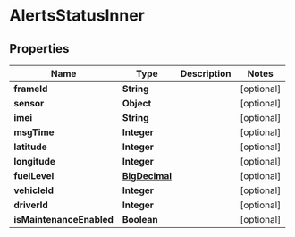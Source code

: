 # AlertsStatusInner

## Properties
Name | Type | Description | Notes
------------ | ------------- | ------------- | -------------
**frameId** | **String** |  |  [optional]
**sensor** | **Object** |  |  [optional]
**imei** | **String** |  |  [optional]
**msgTime** | **Integer** |  |  [optional]
**latitude** | **Integer** |  |  [optional]
**longitude** | **Integer** |  |  [optional]
**fuelLevel** | [**BigDecimal**](BigDecimal.md) |  |  [optional]
**vehicleId** | **Integer** |  |  [optional]
**driverId** | **Integer** |  |  [optional]
**isMaintenanceEnabled** | **Boolean** |  |  [optional]
